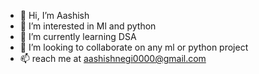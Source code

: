 - 👋 Hi, I’m Aashish
- 👀 I’m interested in Ml and python 
- 🌱 I’m currently learning DSA
- 💞️ I’m looking to collaborate on any ml or python project
- 📫 reach me at aashishnegi0000@gmail.com

<!---
LazyKaddu/LazyKaddu is a ✨ special ✨ repository because its `README.md` (this file) appears on your GitHub profile.
You can click the Preview link to take a look at your changes.
--->
